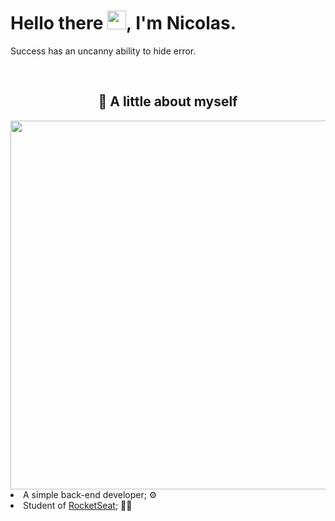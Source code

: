<body>
    <h1 align="left">Hello there <img src="https://raw.githubusercontent.com/kaueMarques/kaueMarques/master/hi.gif" height="30px">, I'm Nicolas.</h1>
    <p>Success has an uncanny ability to hide error.</p>
    <br>
    <h2 align="center"> 👤 A little about myself </h2>
    <div align="center">
 <img align="right" height="590em"          src="https://raw.githubusercontent.com/gist/ghostnicolas/e4eea1c8cd5f91feb3b6009d36e1467b/raw/5eaba06adfaab4967e949b5f2fe8db0bf07595be/gitcard.svg"/>
    </div>
    <li>
    A simple back-end developer; ⚙️
    </li>
    <li>
        Student of <a href="https://rocketseat.com.br">RocketSeat</a>; 🧑‍🎓
    </li>
</body>
